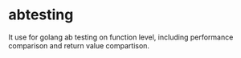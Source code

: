 # abtesting
It use for golang ab testing on function level, including performance comparison and return value compartison.
